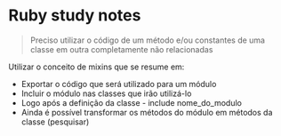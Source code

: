 # Ruby study notes

> Preciso utilizar o código de um método e/ou constantes de uma classe em outra completamente não relacionadas


Utilizar o conceito de mixins que se resume em:

- Exportar o código que será utilizado para um módulo
- Incluir o módulo nas classes que irão utilizá-lo
- Logo após a definição da classe - include nome_do_modulo
- Ainda é possível transformar os métodos do módulo em métodos da classe (pesquisar)

